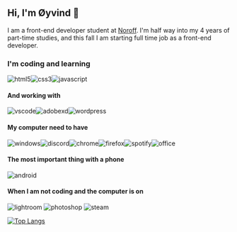 ## Hi, I'm Øyvind 👋

I am a front-end developer student at <a href="http://www.noroff.no">Noroff</a>. I'm half way into my 4 years of part-time studies, and this fall I am starting full time job as a front-end developer.

### I'm coding and learning 
![html5](https://img.shields.io/badge/HTML5-E34F26?style=for-the-badge&logo=html5&logoColor=white)![css3](https://img.shields.io/badge/CSS3-1572B6?style=for-the-badge&logo=css3&logoColor=white)![javascript](https://img.shields.io/badge/JavaScript-323330?style=for-the-badge&logo=javascript&logoColor=F7DF1E)

#### And working with 
![vscode](https://img.shields.io/badge/Visual_Studio_Code-0078D4?style=for-the-badge&logo=visual%20studio%20code&logoColor=white)![adobexd](https://img.shields.io/badge/Adobe%20XD-470137?style=for-the-badge&logo=Adobe%20XD&logoColor=#FF61F6)![wordpress](https://img.shields.io/badge/Wordpress-21759B?style=for-the-badge&logo=wordpress&logoColor=white)

#### My computer need to have 
![windows](https://img.shields.io/badge/Windows-0078D6?style=for-the-badge&logo=windows&logoColor=white)![discord](https://img.shields.io/badge/Discord-5865F2?style=for-the-badge&logo=discord&logoColor=white)![chrome](https://img.shields.io/badge/Google_chrome-4285F4?style=for-the-badge&logo=Google-chrome&logoColor=white)![firefox](https://img.shields.io/badge/Firefox_Browser-FF7139?style=for-the-badge&logo=Firefox-Browser&logoColor=white)![spotify](https://img.shields.io/badge/Spotify-1ED760?&style=for-the-badge&logo=spotify&logoColor=white)![office](https://img.shields.io/badge/Microsoft_Office-D83B01?style=for-the-badge&logo=microsoft-office&logoColor=white)


#### The most important thing with a phone
![android](https://img.shields.io/badge/Android-3DDC84?style=for-the-badge&logo=android&logoColor=white)

#### When I am not coding and the computer is on
![lightroom](https://img.shields.io/badge/Adobe%20Lightroom-31A8FF?style=for-the-badge&logo=Adobe%20Lightroom&logoColor=white)
![photoshop](https://img.shields.io/badge/Adobe%20Photoshop-31A8FF?style=for-the-badge&logo=Adobe%20Photoshop&logoColor=black)
![steam](https://img.shields.io/badge/Steam-000000?style=for-the-badge&logo=steam&logoColor=white)



[![Top Langs](https://github-readme-stats.vercel.app/api/top-langs/?username=oyhub&theme=city_lights&layout=compact)](https://github.com/anuraghazra/github-readme-stats)






